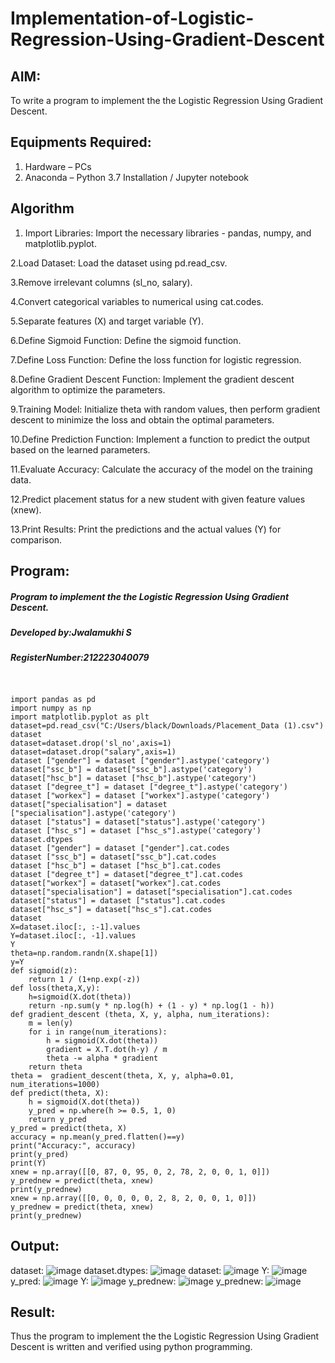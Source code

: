 # Implementation-of-Logistic-Regression-Using-Gradient-Descent

## AIM:
To write a program to implement the the Logistic Regression Using Gradient Descent.

## Equipments Required:
1. Hardware – PCs
2. Anaconda – Python 3.7 Installation / Jupyter notebook

## Algorithm
1. Import Libraries: Import the necessary libraries - pandas, numpy, and matplotlib.pyplot.

2.Load Dataset: Load the dataset using pd.read_csv.

3.Remove irrelevant columns (sl_no, salary).

4.Convert categorical variables to numerical using cat.codes.

5.Separate features (X) and target variable (Y).

6.Define Sigmoid Function: Define the sigmoid function.

7.Define Loss Function: Define the loss function for logistic regression.

8.Define Gradient Descent Function: Implement the gradient descent algorithm to optimize the parameters.

9.Training Model: Initialize theta with random values, then perform gradient descent to minimize the loss and obtain the optimal parameters.

10.Define Prediction Function: Implement a function to predict the output based on the learned parameters.

11.Evaluate Accuracy: Calculate the accuracy of the model on the training data.

12.Predict placement status for a new student with given feature values (xnew).

13.Print Results: Print the predictions and the actual values (Y) for comparison.









## Program:
##### Program to implement the the Logistic Regression Using Gradient Descent.
##### Developed by:Jwalamukhi S 
##### RegisterNumber:212223040079  
```


import pandas as pd
import numpy as np
import matplotlib.pyplot as plt
dataset=pd.read_csv("C:/Users/black/Downloads/Placement_Data (1).csv")
dataset
dataset=dataset.drop('sl_no',axis=1)
dataset=dataset.drop("salary",axis=1)
dataset ["gender"] = dataset ["gender"].astype('category')
dataset["ssc_b"] = dataset["ssc_b"].astype('category')
dataset["hsc_b"] = dataset ["hsc_b"].astype('category')
dataset ["degree_t"] = dataset ["degree_t"].astype('category')
dataset ["workex"] = dataset ["workex"].astype('category')
dataset["specialisation"] = dataset ["specialisation"].astype('category')
dataset ["status"] = dataset["status"].astype('category')
dataset ["hsc_s"] = dataset ["hsc_s"].astype('category')
dataset.dtypes
dataset ["gender"] = dataset ["gender"].cat.codes
dataset ["ssc_b"] = dataset["ssc_b"].cat.codes
dataset ["hsc_b"] = dataset ["hsc_b"].cat.codes
dataset ["degree_t"] = dataset["degree_t"].cat.codes
dataset["workex"] = dataset["workex"].cat.codes
dataset["specialisation"] = dataset["specialisation"].cat.codes
dataset["status"] = dataset ["status"].cat.codes
dataset["hsc_s"] = dataset["hsc_s"].cat.codes
dataset
X=dataset.iloc[:, :-1].values
Y=dataset.iloc[:, -1].values
Y
theta=np.random.randn(X.shape[1])
y=Y
def sigmoid(z):
    return 1 / (1+np.exp(-z))
def loss(theta,X,y):
    h=sigmoid(X.dot(theta))
    return -np.sum(y * np.log(h) + (1 - y) * np.log(1 - h))
def gradient_descent (theta, X, y, alpha, num_iterations):
    m = len(y)
    for i in range(num_iterations):
        h = sigmoid(X.dot(theta))
        gradient = X.T.dot(h-y) / m
        theta -= alpha * gradient
    return theta
theta =  gradient_descent(theta, X, y, alpha=0.01, num_iterations=1000)
def predict(theta, X): 
    h = sigmoid(X.dot(theta))
    y_pred = np.where(h >= 0.5, 1, 0)
    return y_pred
y_pred = predict(theta, X)
accuracy = np.mean(y_pred.flatten()==y)
print("Accuracy:", accuracy)
print(y_pred)
print(Y)
xnew = np.array([[0, 87, 0, 95, 0, 2, 78, 2, 0, 0, 1, 0]]) 
y_prednew = predict(theta, xnew) 
print(y_prednew)
xnew = np.array([[0, 0, 0, 0, 0, 2, 8, 2, 0, 0, 1, 0]]) 
y_prednew = predict(theta, xnew) 
print(y_prednew)
```


## Output:
dataset:
![image](https://github.com/Jwalamukhi/-Implementation-of-Logistic-Regression-Using-Gradient-Descent/assets/145953628/aa33949a-7533-43fa-ab13-c14c229151ea)
dataset.dtypes:
![image](https://github.com/Jwalamukhi/-Implementation-of-Logistic-Regression-Using-Gradient-Descent/assets/145953628/7235b505-b6c1-4f7e-94c2-4490441f5282)
dataset:
![image](https://github.com/Jwalamukhi/-Implementation-of-Logistic-Regression-Using-Gradient-Descent/assets/145953628/e2732b96-9a0e-4b43-959e-08c893cd82ab)
Y:
![image](https://github.com/Jwalamukhi/-Implementation-of-Logistic-Regression-Using-Gradient-Descent/assets/145953628/d92951c4-7c35-410d-b514-be0b179f6b7b)
y_pred:
![image](https://github.com/Jwalamukhi/-Implementation-of-Logistic-Regression-Using-Gradient-Descent/assets/145953628/ec1f351a-1254-4607-9253-e81181eea287)
Y:
![image](https://github.com/Jwalamukhi/-Implementation-of-Logistic-Regression-Using-Gradient-Descent/assets/145953628/0e8f27e7-a284-4141-b0ea-ce6edb0ceb3a)
y_prednew:
![image](https://github.com/Jwalamukhi/-Implementation-of-Logistic-Regression-Using-Gradient-Descent/assets/145953628/e3ae7e20-dffa-4c3d-ba6b-7471b0b88090)
y_prednew:
![image](https://github.com/Jwalamukhi/-Implementation-of-Logistic-Regression-Using-Gradient-Descent/assets/145953628/498a00fd-439a-473f-b482-dfc6b4bc7446)










## Result:
Thus the program to implement the the Logistic Regression Using Gradient Descent is written and verified using python programming.


